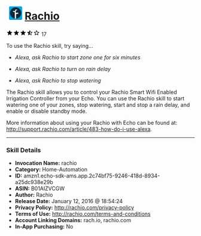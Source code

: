 # &nbsp;<img src="skill_icon" alt="Rachio icon" width="36"> [Rachio](http://alexa.amazon.com/#skills/amzn1.echo-sdk-ams.app.2c74bf75-9246-418d-8934-a25dc938e29b)
![3.7 stars](../../images/ic_star_black_18dp_1x.png)![3.7 stars](../../images/ic_star_black_18dp_1x.png)![3.7 stars](../../images/ic_star_black_18dp_1x.png)![3.7 stars](../../images/ic_star_half_black_18dp_1x.png)![3.7 stars](../../images/ic_star_border_black_18dp_1x.png) 17

To use the Rachio skill, try saying...

* *Alexa, ask Rachio to start zone one for six minutes*

* *Alexa, ask Rachio to turn on rain delay*

* *Alexa, ask Rachio to stop watering*

The Rachio skill allows you to control your Rachio Smart Wifi Enabled Irrigation Controller from your Echo. You can use the Rachio skill to start watering one of your zones, stop watering, start and stop a rain delay, and enable or disable standby mode.

More information about using your Rachio with Echo can be found at: http://support.rachio.com/article/483-how-do-i-use-alexa.

***

### Skill Details

* **Invocation Name:** rachio
* **Category:** Home-Automation
* **ID:** amzn1.echo-sdk-ams.app.2c74bf75-9246-418d-8934-a25dc938e29b
* **ASIN:** B01AIZVCGW
* **Author:** Rachio
* **Release Date:** January 12, 2016 @ 18:54:24
* **Privacy Policy:** http://rachio.com/privacy-policy
* **Terms of Use:** http://rachio.com/terms-and-conditions
* **Account Linking Domains:** rach.io, rachio.com
* **In-App Purchasing:** No
